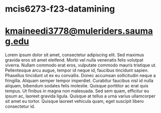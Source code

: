 # mcis6273-f23-datamining

# kmaineedi3778@muleriders.saumag.edu

Lorem ipsum dolor sit amet, consectetur adipiscing elit. Sed maximus gravida eros sit amet eleifend. Morbi vel nulla venenatis felis volutpat viverra. Nullam commodo erat eros, vulputate commodo mauris tristique ut. Pellentesque arcu augue, tempor id neque id, faucibus tincidunt sapien. Phasellus tincidunt ut ex eu convallis. Donec accumsan sollicitudin neque a fringilla. Aliquam semper tempor imperdiet. Curabitur faucibus nisl id nulla aliquam, bibendum sodales felis molestie. Quisque porttitor ac erat quis tempus. Ut finibus in magna non malesuada. Sed sem quam, efficitur eu ipsum ac, laoreet gravida ligula. Quisque at tellus a urna varius ullamcorper sit amet eu tortor. Quisque laoreet vehicula quam, eget suscipit libero consectetur id.
